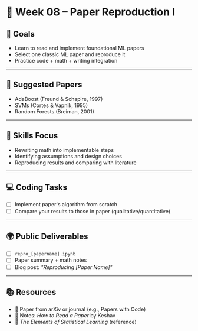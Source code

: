 # 📘 Week 08 – Paper Reproduction I

## 🎯 Goals
- Learn to read and implement foundational ML papers
- Select one classic ML paper and reproduce it
- Practice code + math + writing integration

---

## 🧠 Suggested Papers
- AdaBoost (Freund & Schapire, 1997)
- SVMs (Cortes & Vapnik, 1995)
- Random Forests (Breiman, 2001)

---

## 📐 Skills Focus
- Rewriting math into implementable steps
- Identifying assumptions and design choices
- Reproducing results and comparing with literature

---

## 💻 Coding Tasks
- [ ] Implement paper's algorithm from scratch
- [ ] Compare your results to those in paper (qualitative/quantitative)

---

## 🌍 Public Deliverables
- [ ] `repro_[papername].ipynb`
- [ ] Paper summary + math notes
- [ ] Blog post: *"Reproducing [Paper Name]"*

---

## 📚 Resources
- 📘 Paper from arXiv or journal (e.g., Papers with Code)
- 📘 Notes: *How to Read a Paper* by Keshav
- 📘 *The Elements of Statistical Learning* (reference)
